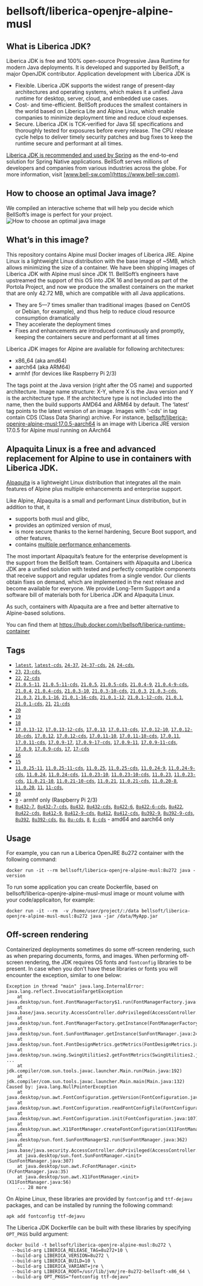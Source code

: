 # bellsoft/liberica-openjre-alpine-musl

## What is Liberica JDK?
Liberica JDK is free and 100% open-source Progressive Java Runtime for modern Java deployments. It is developed and supported by BellSoft, a major OpenJDK contributor. Application development with Liberica JDK is

*  Flexible. Liberica JDK supports the widest range of present-day architectures and operating systems, which makes it a unified Java runtime for desktop, server, cloud, and embedded use cases.
* Cost- and time-efficient. BellSoft produces the smallest containers in the world based on Liberica Lite and Alpine Linux, which enable companies to minimize deployment time and reduce cloud expenses.
* Secure. Liberica JDK is TCK-verified for Java SE specifications and thoroughly tested for exposures before every release. The CPU release cycle helps to deliver timely security patches and bug fixes to keep the runtime secure and performant at all times.

[Liberica JDK is recommended and used by Spring](https://spring.io/quickstart) as the end-to-end solution for Spring Native applications.
BellSoft serves millions of developers and companies from various industries across the globe. For more information, visit [www.bell-sw.com](https://www.bell-sw.com).

## How to choose an optimal Java image?

We compiled an interactive scheme that will help you decide which BellSoft’s image is perfect for your project.
![How to choose an optimal java image](https://download.bell-sw.com/static/images/how-to-choose-optimal-java-image.jpg)

## What’s in this image?
This repository contains Alpine musl Docker images of Liberica JRE. Alpine Linux is a lightweight Linux distribution with the base image of ~5MB, which allows minimizing the size of a container.
We have been shipping images of Liberica JDK with Alpine musl since JDK 11. BellSoft’s engineers have upstreamed the support of this OS into JDK 16 and beyond as part of the Portola Project, and now we produce the smallest containers on the market that are only 42.72 MB, which are compatible with all Java applications.

* They are 5—7 times smaller than traditional images (based on CentOS or Debian, for example), and thus help to reduce cloud resource consumption dramatically
* They accelerate the deployment times
* Fixes and enhancements are introduced continuously and promptly, keeping the containers secure and performant at all times

Liberica JDK images for Alpine are available for following architectures:

* x86_64 (aka amd64)
* aarch64 (aka ARM64)
* armhf (for devices like Raspberry Pi 2/3)

The tags point at the Java version (right after the OS name) and supported architecture.
Image name structure:
X-Y, where X is the Java version and Y is the architecture type. If the architecture type is not included into the name, then the build supports AMD64 and ARM64 by default.
The ‘latest’ tag points to the latest version of an image. Images with '-cds' in tag contain CDS (Class Data Sharing) archive.
For instance, [bellsoft/liberica-openjre-alpine-musl:17.0.5-aarch64](https://hub.docker.com/layers/bellsoft/liberica-openjre-alpine-musl/17.0.5-aarch64/images/sha256-ed4df8d9426c38a2fae566623663ec5fe7b182a52e538954e062ed64f49c8725?context=explore) is an image with Liberica JRE version 17.0.5 for Alpine musl running on AArch64

## Alpaquita Linux is a free and advanced replacement for Alpine to use in containers with Liberica JDK.

[Alpaquita](https://bell-sw.com/alpaquita-linux/) is a lightweight Linux distribution that integrates all the main features of Alpine plus multiple enhancements and enterprise support.

Like Alpine, Alpaquita is a small and performant Linux distribution, but in addition to that, it
 - supports both musl and glibc,
 - provides an optimized version of musl,
 - is more secure thanks to the kernel hardening, Secure Boot support, and other features,
 - contains [multiple performance enhancements](https://bell-sw.com/blog/alpaquita-linux-features-explained/).

The most important Alpaquita’s feature for the enterprise development is the support from the BellSoft team. Containers with Alpaquita and Liberica JDK are a unified solution with tested and perfectly compatible components that receive support and regular updates from a single vendor. Our clients obtain fixes on demand, which are implemented in the next release and become available for everyone. We provide Long-Term Support and a software bill of materials both for Liberica JDK and Alpaquita Linux.

As such, containers with Alpaquita are a free and better alternative to Alpine-based solutions.

You can find them at https://hub.docker.com/r/bellsoft/liberica-runtime-container

## Tags
* [`latest`](https://github.com/bell-sw/Liberica/blob/master/docker/repos/liberica-openjre-alpine-musl/24/Dockerfile),
[`latest-cds`](https://github.com/bell-sw/Liberica/blob/master/docker/repos/liberica-openjre-alpine-musl/24/Dockerfile),
[`24-37`](https://github.com/bell-sw/Liberica/blob/master/docker/repos/liberica-openjre-alpine-musl/24/Dockerfile),
[`24-37-cds`](https://github.com/bell-sw/Liberica/blob/master/docker/repos/liberica-openjre-alpine-musl/24/Dockerfile),
[`24`](https://github.com/bell-sw/Liberica/blob/master/docker/repos/liberica-openjre-alpine-musl/24/Dockerfile),
[`24-cds`](https://github.com/bell-sw/Liberica/blob/master/docker/repos/liberica-openjre-alpine-musl/24/Dockerfile),
* [`23`](https://github.com/bell-sw/Liberica/blob/master/docker/repos/liberica-openjre-alpine-musl/23/Dockerfile),
[`23-cds`](https://github.com/bell-sw/Liberica/blob/master/docker/repos/liberica-openjre-alpine-musl/23/Dockerfile),
* [`22`](https://github.com/bell-sw/Liberica/blob/master/docker/repos/liberica-openjre-alpine-musl/22/Dockerfile),
[`22-cds`](https://github.com/bell-sw/Liberica/blob/master/docker/repos/liberica-openjre-alpine-musl/22/Dockerfile)
* [`21.0.5-11`](https://github.com/bell-sw/Liberica/blob/master/docker/repos/liberica-openjre-alpine-musl/21/Dockerfile),
[`21.0.5-11-cds`](https://github.com/bell-sw/Liberica/blob/master/docker/repos/liberica-openjre-alpine-musl/21/Dockerfile),
[`21.0.5`](https://github.com/bell-sw/Liberica/blob/master/docker/repos/liberica-openjre-alpine-musl/21/Dockerfile),
[`21.0.5-cds`](https://github.com/bell-sw/Liberica/blob/master/docker/repos/liberica-openjre-alpine-musl/21/Dockerfile),
[`21.0.4-9`](https://github.com/bell-sw/Liberica/blob/master/docker/repos/liberica-openjre-alpine-musl/21/Dockerfile),
[`21.0.4-9-cds`](https://github.com/bell-sw/Liberica/blob/master/docker/repos/liberica-openjre-alpine-musl/21/Dockerfile),
[`21.0.4`](https://github.com/bell-sw/Liberica/blob/master/docker/repos/liberica-openjre-alpine-musl/21/Dockerfile),
[`21.0.4-cds`](https://github.com/bell-sw/Liberica/blob/master/docker/repos/liberica-openjre-alpine-musl/21/Dockerfile),
[`21.0.3-10`](https://github.com/bell-sw/Liberica/blob/master/docker/repos/liberica-openjre-alpine-musl/21/Dockerfile),
[`21.0.3-10-cds`](https://github.com/bell-sw/Liberica/blob/master/docker/repos/liberica-openjre-alpine-musl/21/Dockerfile),
[`21.0.3`](https://github.com/bell-sw/Liberica/blob/master/docker/repos/liberica-openjre-alpine-musl/21/Dockerfile),
[`21.0.3-cds`](https://github.com/bell-sw/Liberica/blob/master/docker/repos/liberica-openjre-alpine-musl/21/Dockerfile),
[`21.0.3`](https://github.com/bell-sw/Liberica/blob/master/docker/repos/liberica-openjre-alpine-musl/21/Dockerfile),
[`21.0.1-16`](https://github.com/bell-sw/Liberica/blob/master/docker/repos/liberica-openjre-alpine-musl/21/Dockerfile),
[`21.0.1-16-cds`](https://github.com/bell-sw/Liberica/blob/master/docker/repos/liberica-openjre-alpine-musl/21/Dockerfile),
[`21.0.1-12`](https://github.com/bell-sw/Liberica/blob/master/docker/repos/liberica-openjre-alpine-musl/21/Dockerfile),
[`21.0.1-12-cds`](https://github.com/bell-sw/Liberica/blob/master/docker/repos/liberica-openjre-alpine-musl/21/Dockerfile),
[`21.0.1`](https://github.com/bell-sw/Liberica/blob/master/docker/repos/liberica-openjre-alpine-musl/21/Dockerfile),
[`21.0.1-cds`](https://github.com/bell-sw/Liberica/blob/master/docker/repos/liberica-openjre-alpine-musl/21/Dockerfile),
[`21`](https://github.com/bell-sw/Liberica/blob/master/docker/repos/liberica-openjre-alpine-musl/21/Dockerfile),
[`21-cds`](https://github.com/bell-sw/Liberica/blob/master/docker/repos/liberica-openjre-alpine-musl/21/Dockerfile)
* [`20`](https://github.com/bell-sw/Liberica/blob/master/docker/repos/liberica-openjre-alpine-musl/old/20/Dockerfile)
* [`19`](https://github.com/bell-sw/Liberica/blob/master/docker/repos/liberica-openjre-alpine-musl/old/19/Dockerfile)
* [`18`](https://github.com/bell-sw/Liberica/blob/master/docker/repos/liberica-openjre-alpine-musl/old/18/Dockerfile)
* [`17.0.13-12`](https://github.com/bell-sw/Liberica/blob/master/docker/repos/liberica-openjre-alpine-musl/17/Dockerfile),
[`17.0.13-12-cds`](https://github.com/bell-sw/Liberica/blob/master/docker/repos/liberica-openjre-alpine-musl/17/Dockerfile),
[`17.0.13`](https://github.com/bell-sw/Liberica/blob/master/docker/repos/liberica-openjre-alpine-musl/17/Dockerfile),
[`17.0.13-cds`](https://github.com/bell-sw/Liberica/blob/master/docker/repos/liberica-openjre-alpine-musl/17/Dockerfile),
[`17.0.12-10`](https://github.com/bell-sw/Liberica/blob/master/docker/repos/liberica-openjre-alpine-musl/17/Dockerfile),
[`17.0.12-10-cds`](https://github.com/bell-sw/Liberica/blob/master/docker/repos/liberica-openjre-alpine-musl/17/Dockerfile),
[`17.0.12`](https://github.com/bell-sw/Liberica/blob/master/docker/repos/liberica-openjre-alpine-musl/17/Dockerfile),
[`17.0.12-cds`](https://github.com/bell-sw/Liberica/blob/master/docker/repos/liberica-openjre-alpine-musl/17/Dockerfile),
[`17.0.11-10`](https://github.com/bell-sw/Liberica/blob/master/docker/repos/liberica-openjre-alpine-musl/17/Dockerfile),
[`17.0.11-10-cds`](https://github.com/bell-sw/Liberica/blob/master/docker/repos/liberica-openjre-alpine-musl/17/Dockerfile),
[`17.0.11`](https://github.com/bell-sw/Liberica/blob/master/docker/repos/liberica-openjre-alpine-musl/17/Dockerfile),
[`17.0.11-cds`](https://github.com/bell-sw/Liberica/blob/master/docker/repos/liberica-openjre-alpine-musl/17/Dockerfile),
[`17.0.9-17`](https://github.com/bell-sw/Liberica/blob/master/docker/repos/liberica-openjre-alpine-musl/17/Dockerfile),
[`17.0.9-17-cds`](https://github.com/bell-sw/Liberica/blob/master/docker/repos/liberica-openjre-alpine-musl/17/Dockerfile),
[`17.0.9-11`](https://github.com/bell-sw/Liberica/blob/master/docker/repos/liberica-openjre-alpine-musl/17/Dockerfile),
[`17.0.9-11-cds`](https://github.com/bell-sw/Liberica/blob/master/docker/repos/liberica-openjre-alpine-musl/17/Dockerfile),
[`17.0.9`](https://github.com/bell-sw/Liberica/blob/master/docker/repos/liberica-openjre-alpine-musl/17/Dockerfile),
[`17.0.9-cds`](https://github.com/bell-sw/Liberica/blob/master/docker/repos/liberica-openjre-alpine-musl/17/Dockerfile),
[`17`](https://github.com/bell-sw/Liberica/blob/master/docker/repos/liberica-openjre-alpine-musl/17/Dockerfile),
[`17-cds`](https://github.com/bell-sw/Liberica/blob/master/docker/repos/liberica-openjre-alpine-musl/17/Dockerfile)
* [`16`](https://github.com/bell-sw/Liberica/blob/master/docker/repos/liberica-openjre-alpine-musl/old/16/Dockerfile)
* [`15`](https://github.com/bell-sw/Liberica/blob/master/docker/repos/liberica-openjre-alpine-musl/old/15/Dockerfile)
* [`11.0.25-11`](https://github.com/bell-sw/Liberica/blob/master/docker/repos/liberica-openjre-alpine-musl/11/Dockerfile),
[`11.0.25-11-cds`](https://github.com/bell-sw/Liberica/blob/master/docker/repos/liberica-openjre-alpine-musl/11/Dockerfile),
[`11.0.25`](https://github.com/bell-sw/Liberica/blob/master/docker/repos/liberica-openjre-alpine-musl/11/Dockerfile),
[`11.0.25-cds`](https://github.com/bell-sw/Liberica/blob/master/docker/repos/liberica-openjre-alpine-musl/11/Dockerfile),
[`11.0.24-9`](https://github.com/bell-sw/Liberica/blob/master/docker/repos/liberica-openjre-alpine-musl/11/Dockerfile),
[`11.0.24-9-cds`](https://github.com/bell-sw/Liberica/blob/master/docker/repos/liberica-openjre-alpine-musl/11/Dockerfile),
[`11.0.24`](https://github.com/bell-sw/Liberica/blob/master/docker/repos/liberica-openjre-alpine-musl/11/Dockerfile),
[`11.0.24-cds`](https://github.com/bell-sw/Liberica/blob/master/docker/repos/liberica-openjre-alpine-musl/11/Dockerfile),
[`11.0.23-10`](https://github.com/bell-sw/Liberica/blob/master/docker/repos/liberica-openjre-alpine-musl/11/Dockerfile),
[`11.0.23-10-cds`](https://github.com/bell-sw/Liberica/blob/master/docker/repos/liberica-openjre-alpine-musl/11/Dockerfile),
[`11.0.23`](https://github.com/bell-sw/Liberica/blob/master/docker/repos/liberica-openjre-alpine-musl/11/Dockerfile),
[`11.0.23-cds`](https://github.com/bell-sw/Liberica/blob/master/docker/repos/liberica-openjre-alpine-musl/11/Dockerfile),
[`11.0.21-10`](https://github.com/bell-sw/Liberica/blob/master/docker/repos/liberica-openjre-alpine-musl/11/Dockerfile),
[`11.0.21-10-cds`](https://github.com/bell-sw/Liberica/blob/master/docker/repos/liberica-openjre-alpine-musl/11/Dockerfile),
[`11.0.21`](https://github.com/bell-sw/Liberica/blob/master/docker/repos/liberica-openjre-alpine-musl/11/Dockerfile),
[`11.0.21-cds`](https://github.com/bell-sw/Liberica/blob/master/docker/repos/liberica-openjre-alpine-musl/11/Dockerfile),
[`11.0.20-8`](https://github.com/bell-sw/Liberica/blob/master/docker/repos/liberica-openjre-alpine-musl/11/Dockerfile),
[`11.0.20`](https://github.com/bell-sw/Liberica/blob/master/docker/repos/liberica-openjre-alpine-musl/11/Dockerfile),
[`11`](https://github.com/bell-sw/Liberica/blob/master/docker/repos/liberica-openjre-alpine-musl/11/Dockerfile),
[`11-cds`](https://github.com/bell-sw/Liberica/blob/master/docker/repos/liberica-openjre-alpine-musl/11/Dockerfile),
* [`10`](https://github.com/bell-sw/Liberica/blob/master/docker/repos/liberica-openjre-alpine-musl/old/10.0.2/Dockerfile)
* [`9`](https://github.com/bell-sw/Liberica/blob/master/docker/repos/liberica-openjre-alpine-musl/old/9.0.4/Dockerfile) - armhf only (Raspberry Pi 2/3)
* [`8u432-7`](https://github.com/bell-sw/Liberica/blob/master/docker/repos/liberica-openjre-alpine-musl/8/Dockerfile),
[`8u432-7-cds`](https://github.com/bell-sw/Liberica/blob/master/docker/repos/liberica-openjre-alpine-musl/8/Dockerfile),
[`8u432`](https://github.com/bell-sw/Liberica/blob/master/docker/repos/liberica-openjre-alpine-musl/8/Dockerfile),
[`8u432-cds`](https://github.com/bell-sw/Liberica/blob/master/docker/repos/liberica-openjre-alpine-musl/8/Dockerfile),
[`8u422-6`](https://github.com/bell-sw/Liberica/blob/master/docker/repos/liberica-openjre-alpine-musl/8/Dockerfile),
[`8u422-6-cds`](https://github.com/bell-sw/Liberica/blob/master/docker/repos/liberica-openjre-alpine-musl/8/Dockerfile),
[`8u422`](https://github.com/bell-sw/Liberica/blob/master/docker/repos/liberica-openjre-alpine-musl/8/Dockerfile),
[`8u422-cds`](https://github.com/bell-sw/Liberica/blob/master/docker/repos/liberica-openjre-alpine-musl/8/Dockerfile),
[`8u412-9`](https://github.com/bell-sw/Liberica/blob/master/docker/repos/liberica-openjre-alpine-musl/8/Dockerfile),
[`8u412-9-cds`](https://github.com/bell-sw/Liberica/blob/master/docker/repos/liberica-openjre-alpine-musl/8/Dockerfile),
[`8u412`](https://github.com/bell-sw/Liberica/blob/master/docker/repos/liberica-openjre-alpine-musl/8/Dockerfile),
[`8u412-cds`](https://github.com/bell-sw/Liberica/blob/master/docker/repos/liberica-openjre-alpine-musl/8/Dockerfile),
[`8u392-9`](https://github.com/bell-sw/Liberica/blob/master/docker/repos/liberica-openjre-alpine-musl/8/Dockerfile),
[`8u392-9-cds`](https://github.com/bell-sw/Liberica/blob/master/docker/repos/liberica-openjre-alpine-musl/8/Dockerfile),
[`8u392`](https://github.com/bell-sw/Liberica/blob/master/docker/repos/liberica-openjre-alpine-musl/8/Dockerfile),
[`8u392-cds`](https://github.com/bell-sw/Liberica/blob/master/docker/repos/liberica-openjre-alpine-musl/8/Dockerfile),
[`8u`](https://github.com/bell-sw/Liberica/blob/master/docker/repos/liberica-openjre-alpine-musl/8/Dockerfile),
[`8u-cds`](https://github.com/bell-sw/Liberica/blob/master/docker/repos/liberica-openjre-alpine-musl/8/Dockerfile),
[`8`](https://github.com/bell-sw/Liberica/blob/master/docker/repos/liberica-openjre-alpine-musl/8/Dockerfile),
[`8-cds`](https://github.com/bell-sw/Liberica/blob/master/docker/repos/liberica-openjre-alpine-musl/8/Dockerfile) - amd64 and aarch64 only

## Usage

For example, you can run a Liberica OpenJRE 8u272 container with the following command:

 `docker run -it --rm bellsoft/liberica-openjre-alpine-musl:8u272 java -version`

To run some application you can create Dockerfile, based on bellsoft/liberica-openjre-alpine-musl-musl image or mount volume with your code/applicaiton, for example:

 `docker run -it --rm  -v /home/user/project/:/data bellsoft/liberica-openjre-alpine-musl-musl:8u272 java -jar /data/MyApp.jar`

## Off-screen rendering

Containerized deployments sometimes do some off-screen rendering, such as when preparing documents, forms, and images. When performing off-screen rendering, the JDK requires OS fonts and `fontconfig` libraries to be present.
In case when you don't have these libraries or fonts you will encounter the exception, similar to one below:

```shell
Exception in thread "main" java.lang.InternalError: java.lang.reflect.InvocationTargetException
	at java.desktop/sun.font.FontManagerFactory$1.run(FontManagerFactory.java:86)
	at java.base/java.security.AccessController.doPrivileged(AccessController.java:312)
	at java.desktop/sun.font.FontManagerFactory.getInstance(FontManagerFactory.java:74)
	at java.desktop/sun.font.SunFontManager.getInstance(SunFontManager.java:247)
	at java.desktop/sun.font.FontDesignMetrics.getMetrics(FontDesignMetrics.java:261)
	at java.desktop/sun.swing.SwingUtilities2.getFontMetrics(SwingUtilities2.java:1243)
...
	at jdk.compiler/com.sun.tools.javac.launcher.Main.run(Main.java:192)
	at jdk.compiler/com.sun.tools.javac.launcher.Main.main(Main.java:132)
Caused by: java.lang.NullPointerException
	at java.desktop/sun.awt.FontConfiguration.getVersion(FontConfiguration.java:1262)
	at java.desktop/sun.awt.FontConfiguration.readFontConfigFile(FontConfiguration.java:225)
	at java.desktop/sun.awt.FontConfiguration.init(FontConfiguration.java:107)
	at java.desktop/sun.awt.X11FontManager.createFontConfiguration(X11FontManager.java:719)
	at java.desktop/sun.font.SunFontManager$2.run(SunFontManager.java:362)
	at java.base/java.security.AccessController.doPrivileged(AccessController.java:312)
	at java.desktop/sun.font.SunFontManager.<init>(SunFontManager.java:307)
	at java.desktop/sun.awt.FcFontManager.<init>(FcFontManager.java:35)
	at java.desktop/sun.awt.X11FontManager.<init>(X11FontManager.java:56)
	... 28 more
```

On Alpine Linux, these libraries are provided by `fontconfig` and `ttf-dejavu` packages, and can be installed by running the following command:

```apk add fontconfig ttf-dejavu```

The Liberica JDK Dockerfile can be built with these libraries by specifying `OPT_PKGS` build argument:

```shell
docker build -t bellsoft/liberica-openjre-alpine-musl:8u272 \
  --build-arg LIBERICA_RELEASE_TAG=8u272+10 \
  --build-arg LIBERICA_VERSION=8u272 \
  --build-arg LIBERICA_BUILD=10 \
  --build-arg LIBERICA_VARIANT=jre \
  --build-arg LIBERICA_ROOT=/usr/lib/jvm/jre-8u272-bellsoft-x86_64 \
  --build-arg OPT_PKGS="fontconfig ttf-dejavu"
```
